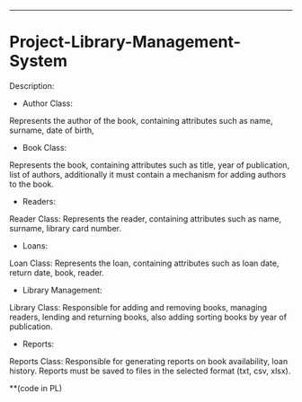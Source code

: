 _________________________________________________________________________________________
# Project-Library-Management-System

Description:

* Author Class:
  
Represents the author of the book, containing attributes such as name, surname,
date of birth,

* Book Class:
 
Represents the book, containing attributes such as title, year of publication, list of
authors, additionally it must contain a mechanism for adding authors to the book.

* Readers:

Reader Class:
Represents the reader, containing attributes such as name, surname, library card number.

* Loans:

Loan Class:
Represents the loan, containing attributes such as loan date, return date, book, reader.

* Library Management:

Library Class:
Responsible for adding and removing books, managing
readers, lending and returning books, also adding sorting
books by year of publication.

* Reports:

Reports Class:
Responsible for generating reports on book availability, loan history. Reports must be saved to files in the selected format
(txt, csv, xlsx).

**(code in PL)
